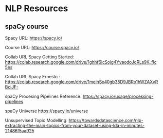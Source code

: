 # NLP Resources
## spaCy course

Spacy URL: https://spacy.io/

Course URL: https://course.spacy.io/

Collab URL Spacy Getting Started: https://colab.research.google.com/drive/1ghhf6icSojg4YvaodoJcRLs9K_fic5es

Collab URL Spacy Ernesto : https://colab.research.google.com/drive/1meihSx40gb35D9JBRo1hWZAXvRBciJF-

spaCy Procesing Pipelines Reference: https://spacy.io/usage/processing-pipelines

spaCy Universe https://spacy.io/universe

Unsupervised Topic Modelling: https://towardsdatascience.com/nlp-extracting-the-main-topics-from-your-dataset-using-lda-in-minutes-21486f5aa925
